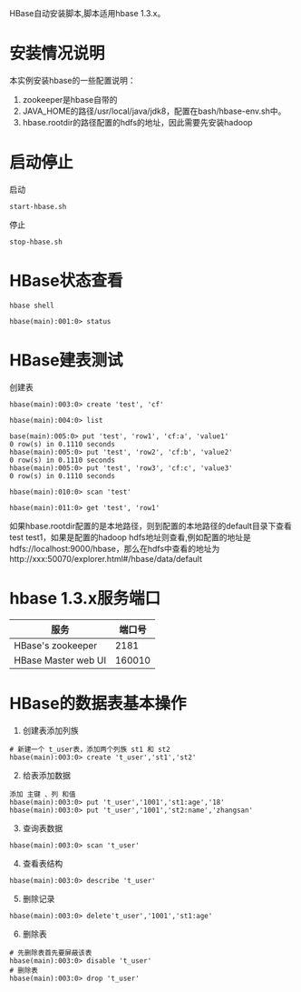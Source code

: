 HBase自动安装脚本,脚本适用hbase 1.3.x。

# 安装情况说明
本实例安装hbase的一些配置说明：
1. zookeeper是hbase自带的
2. JAVA_HOME的路径/usr/local/java/jdk8，配置在bash/hbase-env.sh中。
3. hbase.rootdir的路径配置的hdfs的地址，因此需要先安装hadoop
# 启动停止

启动
```
start-hbase.sh
```
停止
```
stop-hbase.sh
```
# HBase状态查看
```
hbase shell

hbase(main):001:0> status
```
# HBase建表测试
创建表
```
hbase(main):003:0> create 'test', 'cf'

hbase(main):004:0> list

base(main):005:0> put 'test', 'row1', 'cf:a', 'value1'
0 row(s) in 0.1110 seconds
hbase(main):005:0> put 'test', 'row2', 'cf:b', 'value2'
0 row(s) in 0.1110 seconds
hbase(main):005:0> put 'test', 'row3', 'cf:c', 'value3'
0 row(s) in 0.1110 seconds

hbase(main):010:0> scan 'test'

hbase(main):011:0> get 'test', 'row1'
```
如果hbase.rootdir配置的是本地路径，则到配置的本地路径的default目录下查看test test1，如果是配置的hadoop hdfs地址则查看,例如配置的地址是
hdfs://localhost:9000/hbase，那么在hdfs中查看的地址为http://xxx:50070/explorer.html#/hbase/data/default

# hbase 1.3.x服务端口

服务 | 端口号
---|---
HBase's zookeeper | 2181
HBase Master web UI | 160010

# HBase的数据表基本操作
1. 创建表添加列族
```
# 新建一个 t_user表，添加两个列族 st1 和 st2
hbase(main):003:0> create 't_user','st1','st2'
```
2. 给表添加数据
```
添加 主键 、列 和值
hbase(main):003:0> put 't_user','1001','st1:age','18'
hbase(main):003:0> put 't_user','1001','st2:name','zhangsan'
```
3. 查询表数据
```
hbase(main):003:0> scan 't_user'
```
4. 查看表结构
```
hbase(main):003:0> describe 't_user'
```
5. 删除记录
```
hbase(main):003:0> delete't_user','1001','st1:age'
```
6. 删除表
```
# 先删除表首先要屏蔽该表
hbase(main):003:0> disable 't_user'
# 删除表
hbase(main):003:0> drop 't_user'
```
